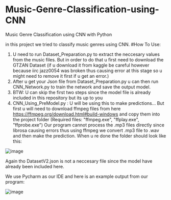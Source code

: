 # Music-Genre-Classification-using-CNN
Music Genre Classification using CNN with Python

in this project we tried to classify music genres using CNN.
#How To Use:
1. U need to run Dataset_Preparation.py to extract the neccesary values from the music files. But in order to do that u first need to download the GTZAN Dataset (if u download it from kaggle be careful however because iirc jazz0054 was broken thus causing error at this stage so u might need to remove it first if u get an error.)
2. After u get your Json file from Dataset_Preparation.py u can then run CNN_Network.py to train the network and save the output model.
3. BTW: U can skip the first two steps since the model file is already included in this repository but its up to you
4. CNN_Using_PreModel.py : U will be using this to make predictions... But first u will need to download ffmpeg files from here https://ffmpeg.org/download.html#build-windows and copy them into the project folder (Required files: "ffmpeg.exe", "ffplay.exe", "ffprobe.exe")
Our program cannot process the .mp3 files directly since librosa causing errors thus using ffmpeg we convert .mp3 file to .wav and then make the prediction.
When u re done the folder should look like this:

![image](https://user-images.githubusercontent.com/83312431/168431166-f7beb632-bcc5-49e4-933a-b105aa21c0f5.png)

Again tho DatasetV2.json is not a neccesary file since the model have already been included here.

We use Pycharm as our IDE and here is an example output from our program:

![image](https://user-images.githubusercontent.com/83312431/168431383-d6b4a1fd-8b57-4859-8ef6-f5aa6d727bc2.png)
